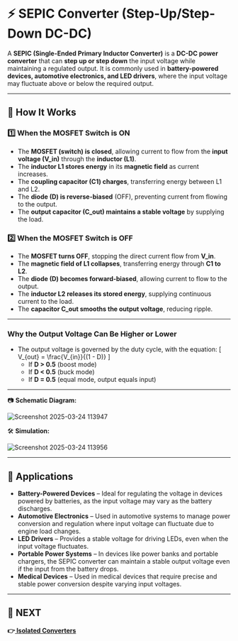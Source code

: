 # ⚡ SEPIC Converter (Step-Up/Step-Down DC-DC)  

A **SEPIC (Single-Ended Primary Inductor Converter)** is a **DC-DC power converter** that can **step up or step down** the input voltage while maintaining a regulated output. It is commonly used in **battery-powered devices, automotive electronics, and LED drivers**, where the input voltage may fluctuate above or below the required output.

---

## 🔹 How It Works  

### **1️⃣ When the MOSFET Switch is ON**  
- The **MOSFET (switch) is closed**, allowing current to flow from the **input voltage (V_in)** through the **inductor (L1)**.  
- The **inductor L1 stores energy** in its **magnetic field** as current increases.  
- The **coupling capacitor (C1) charges**, transferring energy between L1 and L2.  
- The **diode (D) is reverse-biased** (OFF), preventing current from flowing to the output.  
- The **output capacitor (C_out) maintains a stable voltage** by supplying the load.  

### **2️⃣ When the MOSFET Switch is OFF**  
- The **MOSFET turns OFF**, stopping the direct current flow from **V_in**.  
- The **magnetic field of L1 collapses**, transferring energy through **C1 to L2**.  
- The **diode (D) becomes forward-biased**, allowing current to flow to the output.  
- The **inductor L2 releases its stored energy**, supplying continuous current to the load.  
- The **capacitor C_out smooths the output voltage**, reducing ripple.  

---

### Why the Output Voltage Can Be Higher or Lower
- The output voltage is governed by the duty cycle, with the equation:
  \[ V_{out} = \frac{V_{in}}{(1 - D)} \]
  - If **D > 0.5** (boost mode)  
  - If **D < 0.5** (buck mode)  
  - If **D = 0.5** (equal mode, output equals input)

---

📷 **Schematic Diagram:**  

![Screenshot 2025-03-24 113947](https://github.com/user-attachments/assets/f6ecfeee-1284-4577-b465-05aaceb3fc00)

🛠 **Simulation:** 

![Screenshot 2025-03-24 113956](https://github.com/user-attachments/assets/024d3b41-bdc2-4891-93b7-631457af5c8c)

---

## 📌 Applications  
- **Battery-Powered Devices** – Ideal for regulating the voltage in devices powered by batteries, as the input voltage may vary as the battery discharges.  
- **Automotive Electronics** – Used in automotive systems to manage power conversion and regulation where input voltage can fluctuate due to engine load changes.  
- **LED Drivers** – Provides a stable voltage for driving LEDs, even when the input voltage fluctuates.  
- **Portable Power Systems** – In devices like power banks and portable chargers, the SEPIC converter can maintain a stable output voltage even if the input from the battery drops.  
- **Medical Devices** – Used in medical devices that require precise and stable power conversion despite varying input voltages.

---

## 🔹 NEXT
**👉[ Isolated Converters ](../Isolated_Converter)**
